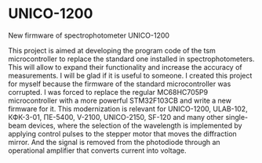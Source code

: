 # UNICO-1200
New firmware of spectrophotometer UNICO-1200

This project is aimed at developing the program code of the tsm microcontroller to replace the standard one installed in spectrophotometers. This will allow to expand their functionality and increase the accuracy of measurements.
I will be glad if it is useful to someone. I created this project for myself because the firmware of the standard microcontroller was corrupted. I was forced to replace the regular MC68HC705P9 microcontroller with a more powerful STM32F103CB and write a new firmware for it. This modernization is relevant for UNICO-1200, ULAB-102, КФК-3-01, ПЕ-5400, V-2100, UNICO-2150, SF-120 and many other single-beam devices, where the selection of the wavelength is implemented by applying control pulses to the stepper motor that moves the diffraction mirror. And the signal is removed from the photodiode through an operational amplifier that converts current into voltage.
